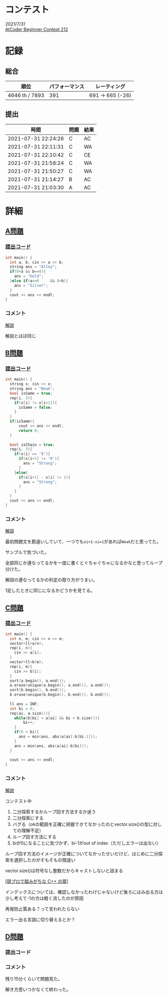 # コンテスト
2021/7/31<br>
[AtCoder Beginner Contest 212](https://atcoder.jp/contests/abc212)

# 記録
## 総合
|  順位  |  パフォーマンス  | レーティング |
| ---- | ---- | ---- |
|  4646 th / 7893  | 391 | 691 → 665 (-26) |

## 提出
|  時間  |  問題  | 結果 |
| ---- | ---- | ---- |
| 2021-07-31 22:24:26 | C | AC |
| 2021-07-31 22:11:31 | C | WA |
| 2021-07-31 22:10:42 | C | CE |
| 2021-07-31 21:58:24 | C | WA |
| 2021-07-31 21:50:27 | C | WA |
| 2021-07-31 21:14:27 | B | AC |
| 2021-07-31 21:03:30 | A | AC |


# 詳細
## [A問題](https://atcoder.jp/contests/abc212/tasks/abc212_a)
### [提出コード](https://atcoder.jp/contests/abc212/submissions/24649171)
```c++
int main() {
  int a, b; cin >> a >> b;
  string ans = "Alloy";
  if(0<a && b==0){
    ans = "Gold";
  }else if(a==0 	&& 0<b){
    ans = "Silver";
  }
  cout << ans << endl;
}
```

### コメント
[解説](https://atcoder.jp/contests/abc212/editorial/2361)

解説とほぼ同じ


## [B問題](https://atcoder.jp/contests/abc212/tasks/abc212_b)
### [提出コード](https://atcoder.jp/contests/abc212/submissions/24659003)
```c++
int main() {
  string x; cin >> x;
  string ans = "Weak";
  bool isSame = true;
  rep(i, 3){
    if(x[i] != x[i+1]){
      isSame = false;
    }
  }
  if(isSame){
      cout << ans << endl;
      return 0;
  }
 
  bool isChain = true;
  rep(i, 3){
    if(x[i] == '9'){
      if(x[i+1] != '0'){
        ans = "Strong";
      }
    }else{
      if(x[i+1] - x[i] != 1){
        ans = "Strong";
      }
    }
  }
  cout << ans << endl;
}
```

### コメント
[解説](https://atcoder.jp/contests/abc212/editorial/2354)

最初問題文を勘違いしていて、一つでも```xi+1-xi=1```があれば```Weak```だと思ってた。

サンプルで気づいた。

全部同じか連なってるかを一度に書くとぐちゃぐちゃになるかなと思ってループ分けた。

解説の連なってるかの判定の取り方がうまい。

1足したときに同じになるかどうかを見てる。


## [C問題](https://atcoder.jp/contests/abc212/tasks/abc212_c)
### [提出コード](https://atcoder.jp/contests/abc212/submissions/24686813)
```c++
int main() {
  int n, m; cin >> n >> m;
  vector<ll>a(n);
  rep(i, n){
    cin >> a[i];
  }
  vector<ll>b(m);
  rep(i, m){
    cin >> b[i];
  }
  sort(a.begin(), a.end());
  a.erase(unique(a.begin(), a.end()), a.end());
  sort(b.begin(), b.end());
  b.erase(unique(b.begin(), b.end()), b.end());
 
  ll ans = INF;
  int bi = 0;
  rep(ai, a.size()){
    while(b[bi] < a[ai] && bi < b.size()){
        bi++;
    }
    if(0 < bi){
      ans = min(ans, abs(a[ai]-b[bi-1]));
    }
    ans = min(ans, abs(a[ai]-b[bi]));
  }
 
  cout << ans << endl;
}
```

### コメント
[解説](https://atcoder.jp/contests/abc212/editorial/2355)

コンテスト中

1. 二分探索するかループ回す方法するか迷う
2. 二分探索にする
3. バグる（okの範囲を正確に把握できてなかったのとvector.size()の型に対しての理解不足）
4. ループ回す方法にする
5. biが0になることに気づかず、bi-1がout of index（ただしエラーは出ない）

ループ回す方法のイメージが正確についてなかったせいだけど、はじめに二分探索を選択したのがそもそもの間違い

vector.size()は符号なし整数だからキャストしないと詰まる

[[競プロで踏みがちな C++ の罠](https://rsk0315.hatenablog.com/entry/2019/12/17/002419)]

インデックスについては、確認しなかったわけじゃないけど後ろにはみ出る方は少し考えて-1の方は軽く流したのが原因

再発防止策ある？って言われたらない

エラー出る言語に切り替えるとか？


## [D問題]()
### 提出コード

### コメント

残り15分くらいで問題見た。

解き方思いつかなくて終わった。
